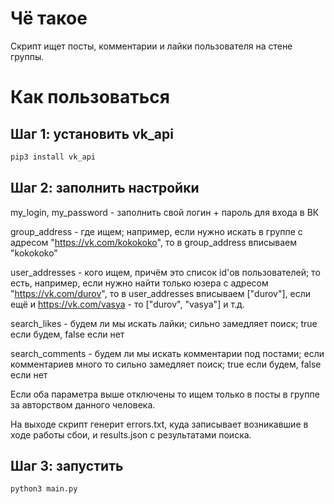# Чё такое

Скрипт ищет посты, комментарии и лайки пользователя на стене группы.

# Как пользоваться

## Шаг 1: установить vk_api

```bash
pip3 install vk_api
```

## Шаг 2: заполнить настройки

my_login, my_password - заполнить свой логин + пароль для входа в ВК

group_address - где ищем; например, если нужно искать в группе с адресом "https://vk.com/kokokoko", то в group_address вписываем "kokokoko"

user_addresses - кого ищем, причём это список id'ов пользователей; то есть, например, если нужно найти только юзера с адресом "https://vk.com/durov", то в user_addresses вписываем ["durov"], если ещё и https://vk.com/vasya - то ["durov", "vasya"] и т.д.   

search_likes - будем ли мы искать лайки; сильно замедляет поиск; true если будем, false если нет

search_comments - будем ли мы искать комментарии под постами; если комментариев много то сильно замедляет поиск; true если будем, false если нет

Если оба параметра выше отключены то ищем только в посты в группе за авторством данного человека.

На выходе скрипт генерит errors.txt, куда записывает возникавшие в ходе работы сбои, и results.json с результатами поиска.

## Шаг 3: запустить

```bash
python3 main.py
```

